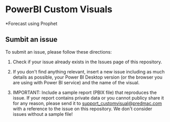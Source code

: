# PowerBI Custom Visuals
*Forecast using Prophet
## Sumbit an issue

To submit an issue, please follow these directions:

1. Check if your issue already exists in the Issues page of this repository.

2. If you don't find anything relevant, insert a new issue including as much details as possible, your Power BI Desktop version (or the browser you are using with Power BI service) and the name of the visual.

3. IMPORTANT: Include a sample report (PBIX file) that reproduces the issue. If your report contains private data or you cannot publicy share it for any reason, please send it to support_customvisual@predmac.com with a reference to the issue on this repository. We don't consider issues without a sample file!
